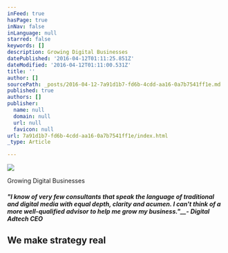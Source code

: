 ```yaml
---
inFeed: true
hasPage: true
inNav: false
inLanguage: null
starred: false
keywords: []
description: Growing Digital Businesses
datePublished: '2016-04-12T01:11:25.851Z'
dateModified: '2016-04-12T01:11:00.531Z'
title: ''
author: []
sourcePath: _posts/2016-04-12-7a91d1b7-fd6b-4cdd-aa16-0a7b7541ff1e.md
published: true
authors: []
publisher:
  name: null
  domain: null
  url: null
  favicon: null
url: 7a91d1b7-fd6b-4cdd-aa16-0a7b7541ff1e/index.html
_type: Article

---
```

![](https://the-grid-user-content.s3-us-west-2.amazonaws.com/2d03d458-04ca-4ac6-b1d2-8d022d1f16bb.gif)

Growing Digital Businesses

##### "I know of very few consultants that speak the language of traditional and digital media with equal depth, clarity and acumen. I can't think of a more well-qualified advisor to help me grow my business."__-  Digital Adtech CEO 

## **We make strategy real**